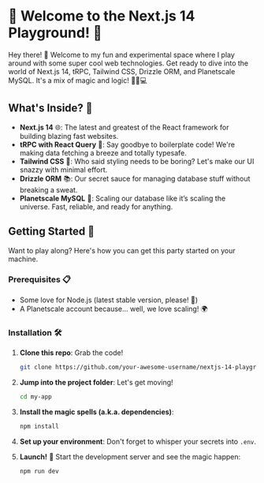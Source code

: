 # 🎉 Welcome to the Next.js 14 Playground! 🚀

Hey there! 👋 Welcome to my fun and experimental space where I play around with some super cool web technologies. Get ready to dive into the world of Next.js 14, tRPC, Tailwind CSS, Drizzle ORM, and Planetscale MySQL. It's a mix of magic and logic! 🧙‍♂️💻

## What's Inside? 🧐

- **Next.js 14** 🌐: The latest and greatest of the React framework for building blazing fast websites.
- **tRPC with React Query** 🔗: Say goodbye to boilerplate code! We're making data fetching a breeze and totally typesafe.
- **Tailwind CSS** 🎨: Who said styling needs to be boring? Let's make our UI snazzy with minimal effort.
- **Drizzle ORM** 📚: Our secret sauce for managing database stuff without breaking a sweat.
- **Planetscale MySQL** 🌌: Scaling our database like it’s scaling the universe. Fast, reliable, and ready for anything.

## Getting Started 🚀

Want to play along? Here's how you can get this party started on your machine.

### Prerequisites 📋

- Some love for Node.js (latest stable version, please! 🙏)
- A Planetscale account because... well, we love scaling! 🌍

### Installation 🛠️

1. **Clone this repo**: Grab the code!

   ```bash
   git clone https://github.com/your-awesome-username/nextjs-14-playground.git
   ```

2. **Jump into the project folder**: Let's get moving!

   ```bash
   cd my-app
   ```

3. **Install the magic spells (a.k.a. dependencies)**:

   ```bash
   npm install
   ```

4. **Set up your environment**: Don't forget to whisper your secrets into `.env`.

5. **Launch!** 🚀 Start the development server and see the magic happen:

   ```bash
   npm run dev
   ```

